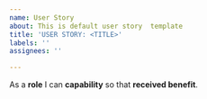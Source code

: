 ```yaml
---
name: User Story
about: This is default user story  template
title: 'USER STORY: <TITLE>'
labels: ''
assignees: ''

---
```


As a **role** I can **capability** so that  **received benefit**.
